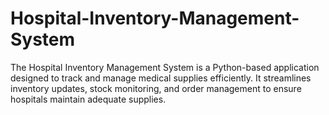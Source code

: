 # Hospital-Inventory-Management-System
The Hospital Inventory Management System is a Python-based application designed to track and manage medical supplies efficiently. It streamlines inventory updates, stock monitoring, and order management to ensure hospitals maintain adequate supplies.
